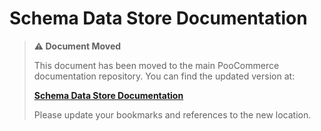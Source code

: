 # Schema Data Store Documentation

> **⚠️ Document Moved**
> 
> This document has been moved to the main PooCommerce documentation repository. You can find the updated version at:
> 
> **[Schema Data Store Documentation](https://github.com/poocommerce/poocommerce/tree/trunk/docs/block-development/reference/data-store/schema.md)**
> 
> Please update your bookmarks and references to the new location.
